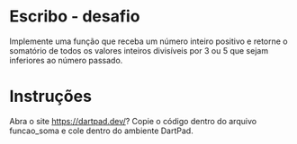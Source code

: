 # Escribo - desafio
Implemente uma função que receba um número inteiro positivo e retorne o somatório de todos os valores inteiros divisíveis por 3 ou 5 que sejam inferiores ao número passado.


# Instruções
Abra o site https://dartpad.dev/?
Copie o código dentro do arquivo funcao_soma e cole dentro do ambiente DartPad.
